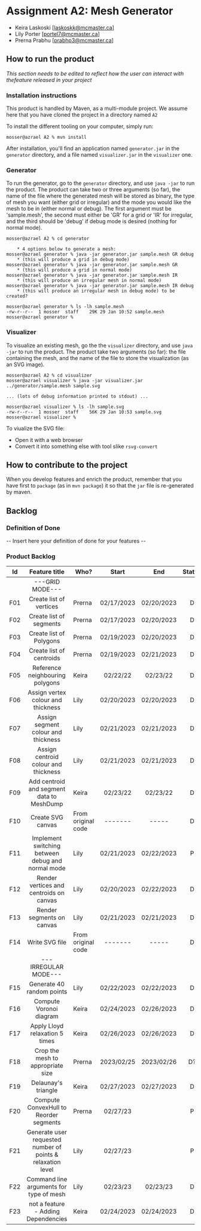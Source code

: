 # Assignment A2: Mesh Generator

  - Keira Laskoski [laskoskk@mcmaster.ca]
  - Lily Porter [portel7@mcmaster.ca]
  - Prerna Prabhu [prabhp3@mcmaster.ca]

## How to run the product

_This section needs to be edited to reflect how the user can interact with thefeature released in your project_

### Installation instructions

This product is handled by Maven, as a multi-module project. We assume here that you have cloned the project in a directory named `A2`

To install the different tooling on your computer, simply run:

```
mosser@azrael A2 % mvn install
```

After installation, you'll find an application named `generator.jar` in the `generator` directory, and a file named `visualizer.jar` in the `visualizer` one. 

### Generator

To run the generator, go to the `generator` directory, and use `java -jar` to run the product. The product can take two or three arguments (so far), the name of the file where the generated mesh will be stored as binary, the type of mesh you want (either grid or irregular) and the mode you would like the mesh to be in (either normal or debug). The first argument must be 'sample.mesh', the second must either be 'GR' for a grid or 'IR' for irregular, and the third should be 'debug' if debug mode is desired (nothing for normal mode).

```
mosser@azrael A2 % cd generator

	* 4 options below to generate a mesh:
mosser@azrael generator % java -jar generator.jar sample.mesh GR debug
	* (this will produce a grid in debug mode)
mosser@azrael generator % java -jar generator.jar sample.mesh GR
	* (this will produce a grid in normal mode)
mosser@azrael generator % java -jar generator.jar sample.mesh IR
	* (this will produce an irregular mesh in normal mode)
mosser@azrael generator % java -jar generator.jar sample.mesh IR debug
	* (this will produce an irregular mesh in debug mode) to be created?

mosser@azrael generator % ls -lh sample.mesh
-rw-r--r--  1 mosser  staff    29K 29 Jan 10:52 sample.mesh
mosser@azrael generator % 
```

### Visualizer

To visualize an existing mesh, go the the `visualizer` directory, and use `java -jar` to run the product. The product take two arguments (so far): the file containing the mesh, and the name of the file to store the visualization (as an SVG image).

```
mosser@azrael A2 % cd visualizer 
mosser@azrael visualizer % java -jar visualizer.jar ../generator/sample.mesh sample.svg

... (lots of debug information printed to stdout) ...

mosser@azrael visualizer % ls -lh sample.svg
-rw-r--r--  1 mosser  staff    56K 29 Jan 10:53 sample.svg
mosser@azrael visualizer %
```
To viualize the SVG file:

  - Open it with a web browser
  - Convert it into something else with tool slike `rsvg-convert`

## How to contribute to the project

When you develop features and enrich the product, remember that you have first to `package` (as in `mvn package`) it so that the `jar` file is re-generated by maven.

## Backlog

### Definition of Done

-- Insert here your definition of done for your features --

### Product Backlog

| Id  | Feature title | Who? | Start | End | Status |
| :-: |:-:            |---   | :-:   | :-: | :-:    |
| |---GRID MODE---| | | | | |
| F01 | Create list of vertices | Prerna |02/17/2023|02/20/2023|D|
| F02 | Create list of segments | Prerna |02/17/2023|02/20/2023|D|
| F03 | Create list of Polygons | Prerna |02/19/2023|02/20/2023|D|
| F04 | Create list of centroids | Prerna |02/19/2023|02/21/2023|D|
| F05 | Reference neighbouring polygons | Keira |02/22/22|02/23/22|D|
| F06 | Assign vertex colour and thickness | Lily |02/20/2023|02/20/2023|D|
| F07 | Assign segment colour and thickness | Lily |02/21/2023|02/21/2023|D|
| F08 | Assign centroid colour and thickness | Lily |02/21/2023|02/21/2023|D|
| F09 | Add centroid and segment data to MeshDump | Keira |02/23/22|02/23/22|D|
| F10 |Create SVG canvas| From original code |-------|-----|D|
| F11 |Implement switching between debug and normal mode| Lily |02/21/2023|02/22/2023|P|
| F12 |Render vertices and centroids on canvas|Lily|02/20/2023|02/22/2023|D|
| F13 |Render segments on canvas|Lily|02/21/2023|02/21/2023|D|
| F14 |Write SVG file|From original code|-------|-----|D|
| |---IRREGULAR MODE---| | | | |
| F15 |Generate 40 random points| Lily |02/22/2023|02/22/2023|D|
| F16 |Compute Voronoi diagram| Keira|02/24/2023 | 02/26/2023|D|
| F17 |Apply Lloyd relaxation 5 times|Keira |02/26/2023 | 02/26/2023|D|
| F18 |Crop the mesh to appropriate size| Prerna | 2023/02/25 | 2023/02/26 |D?|
| F19 |Delaunay's triangle|Keira |02/27/2023 | 02/27/2023|D|
| F20 |Compute ConvexHull to Reorder segments|Prerna|02/27/23 | |P|
| F21 |Generate user requested number of points & relaxation level|Lily |02/27/23 | |P|
| F22 |Command line arguments for type of mesh|Lily |02/23/23|02/23/23 |D|
| F23 | not a feature - Adding Dependencies |Keira | 02/24/2023|02/24/2023 | D|
